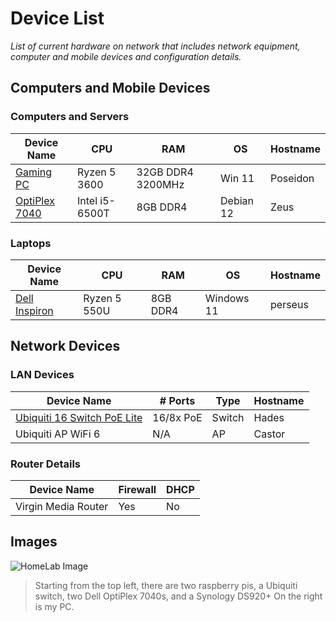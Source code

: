 # Device List

_List of current hardware on network that includes network equipment, computer and mobile devices and configuration details._

## Computers and Mobile Devices

### Computers and Servers

| Device Name                       | CPU            | RAM               | OS                  | Hostname |
| --------------------------------- | -------------- | ----------------- | ------------------- | -------- |
| [Gaming PC](pc.md)                | Ryzen 5 3600   | 32GB DDR4 3200MHz | Win 11              | Poseidon |
| [OptiPlex 7040](optiplex-7040.md) | Intel i5-6500T | 8GB DDR4          | Debian 12           | Zeus     |

### Laptops

| Device Name                | CPU          | RAM      | OS         | Hostname |
| -------------------------- | ------------ | -------- | ---------- | -------- |
| [Dell Inspiron](laptop.md) | Ryzen 5 550U | 8GB DDR4 | Windows 11 | perseus  |

## Network Devices

### LAN Devices

| Device Name                              | # Ports   | Type   | Hostname |
| ---------------------------------------- | --------- | ------ | -------- |
| [Ubiquiti 16 Switch PoE Lite](switch.md) | 16/8x PoE | Switch | Hades    |
| Ubiquiti AP WiFi 6                       | N/A       | AP     | Castor   |

### Router Details

| Device Name         | Firewall | DHCP |
| ------------------- | -------- | ---- |
| Virgin Media Router | Yes      | No   |

## Images

![HomeLab Image](https://cdn.discordapp.com/attachments/724241333501558875/859925687623090176/20210630_233149.jpg)

> Starting from the top left, there are two raspberry pis, a Ubiquiti switch, two Dell OptiPlex 7040s, and a Synology DS920+
> On the right is my PC.
